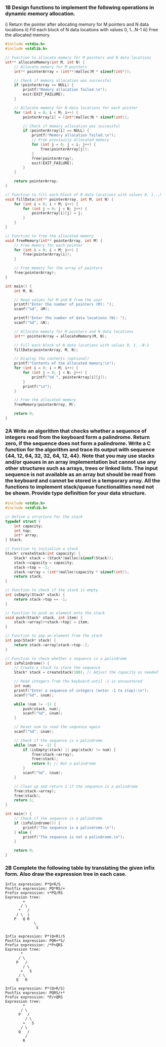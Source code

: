 ### 1B Design functions to implement the following operations in dynamic memory allocation.
i) Return the pointer after allocating memory for M pointers and N data
locations
ii) Fill each block of N data locations with values 0, 1...N-1
iii) Free the allocated memory

```c
#include <stdio.h>
#include <stdlib.h>

// Function to allocate memory for M pointers and N data locations
int** allocateMemory(int M, int N) {
    // Allocate memory for M pointers
    int** pointerArray = (int**)malloc(M * sizeof(int*));

    // Check if memory allocation was successful
    if (pointerArray == NULL) {
        printf("Memory allocation failed.\n");
        exit(EXIT_FAILURE);
    }

    // Allocate memory for N data locations for each pointer
    for (int i = 0; i < M; i++) {
        pointerArray[i] = (int*)malloc(N * sizeof(int));

        // Check if memory allocation was successful
        if (pointerArray[i] == NULL) {
            printf("Memory allocation failed.\n");
            // Free previously allocated memory
            for (int j = 0; j < i; j++) {
                free(pointerArray[j]);
            }
            free(pointerArray);
            exit(EXIT_FAILURE);
        }
    }

    return pointerArray;
}

// Function to fill each block of N data locations with values 0, 1...N-1
void fillData(int** pointerArray, int M, int N) {
    for (int i = 0; i < M; i++) {
        for (int j = 0; j < N; j++) {
            pointerArray[i][j] = j;
        }
    }
}

// Function to free the allocated memory
void freeMemory(int** pointerArray, int M) {
    // Free memory for each pointer
    for (int i = 0; i < M; i++) {
        free(pointerArray[i]);
    }

    // Free memory for the array of pointers
    free(pointerArray);
}

int main() {
    int M, N;

    // Read values for M and N from the user
    printf("Enter the number of pointers (M): ");
    scanf("%d", &M);

    printf("Enter the number of data locations (N): ");
    scanf("%d", &N);

    // Allocate memory for M pointers and N data locations
    int** pointerArray = allocateMemory(M, N);

    // Fill each block of N data locations with values 0, 1...N-1
    fillData(pointerArray, M, N);

    // Display the contents (optional)
    printf("Contents of the allocated memory:\n");
    for (int i = 0; i < M; i++) {
        for (int j = 0; j < N; j++) {
            printf("%d ", pointerArray[i][j]);
        }
        printf("\n");
    }

    // Free the allocated memory
    freeMemory(pointerArray, M);

    return 0;
}

```

### 2A Write an algorithm that checks whether a sequence of integers read from the keyboard form a palindrome. Return zero, if the sequence does not form a palindrome. Write a C function for the algorithm and trace its output with sequence {44, 12, 64, 32, 32, 64, 12, 44}. Note that you may use stacks and/or queues in an array implementation but cannot use any other structures such as arrays, trees or linked lists. The input sequence is not available as an array but should be read from the keyboard and cannot be stored in a temporary array. All the functions to implement stack/queue functionalities need not be shown. Provide type definition for your data structure.

```c
#include <stdio.h>
#include <stdlib.h>

// Define a structure for the stack
typedef struct {
    int capacity;
    int top;
    int* array;
} Stack;

// Function to initialize a stack
Stack* createStack(int capacity) {
    Stack* stack = (Stack*)malloc(sizeof(Stack));
    stack->capacity = capacity;
    stack->top = -1;
    stack->array = (int*)malloc(capacity * sizeof(int));
    return stack;
}

// Function to check if the stack is empty
int isEmpty(Stack* stack) {
    return stack->top == -1;
}

// Function to push an element onto the stack
void push(Stack* stack, int item) {
    stack->array[++stack->top] = item;
}

// Function to pop an element from the stack
int pop(Stack* stack) {
    return stack->array[stack->top--];
}

// Function to check whether a sequence is a palindrome
int isPalindrome() {
    // Create a stack to store the sequence
    Stack* stack = createStack(100); // Adjust the capacity as needed

    // Read integers from the keyboard until -1 is encountered
    int num;
    printf("Enter a sequence of integers (enter -1 to stop):\n");
    scanf("%d", &num);

    while (num != -1) {
        push(stack, num);
        scanf("%d", &num);
    }

    // Reset num to read the sequence again
    scanf("%d", &num);

    // Check if the sequence is a palindrome
    while (num != -1) {
        if (isEmpty(stack) || pop(stack) != num) {
            free(stack->array);
            free(stack);
            return 0; // Not a palindrome
        }
        scanf("%d", &num);
    }

    // Clean up and return 1 if the sequence is a palindrome
    free(stack->array);
    free(stack);
    return 1;
}

int main() {
    // Check if the sequence is a palindrome
    if (isPalindrome()) {
        printf("The sequence is a palindrome.\n");
    } else {
        printf("The sequence is not a palindrome.\n");
    }

    return 0;
}

```

### 2B Complete the following table by translating the given infix form. Also draw the expression tree in each case.
```
Infix expression: P*Q+R/S
Postfix expression: PQ*RS/+
Prefix expression: +*PQ/RS
Expression tree:
        +
       / \
      *   /
     / \  |
    P   Q R
             \
              S

Infix expression: P*(Q+R)/S
Postfix expression: PQR+*S/
Prefix expression: /*P+QRS
Expression tree:
       *
      / \
     P   /
        / \
       +   S
      / \
     Q   R

Infix expression: P*(Q+R/S)
Postfix expression: PQRS/+*
Prefix expression: *P/+QRS
Expression tree:
        *
       / \
      P   /
         / \
        +   S
       / \
      Q   /
         /
        R

```




